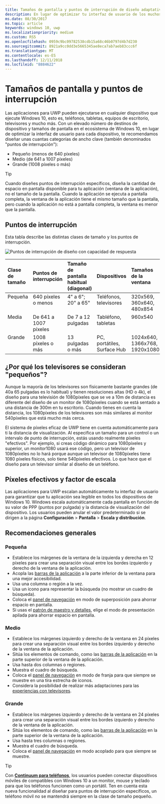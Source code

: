 ```yaml
---
title: Tamaños de pantalla y puntos de interrupción de diseño adaptativo
description: En lugar de optimizar tu interfaz de usuario de los muchos dispositivos en el ecosistema de Windows 10, te recomendamos diseñar para unas cuantas categorías de ancho clave denominadas puntos de interrupción.
ms.date: 08/30/2017
ms.topic: article
keywords: windows 10, uwp
ms.localizationpriority: medium
ms.custom: RS5
ms.openlocfilehash: 0959c9bc09782538cdb15a68c46b0797d4b7d230
ms.sourcegitcommit: 8921a9cc0dd3e5665345ae8eca7ab7aeb83ccc6f
ms.translationtype: MT
ms.contentlocale: es-ES
ms.lasthandoff: 12/11/2018
ms.locfileid: "8884622"
---
```

#  <a name="screen-sizes-and-breakpoints"></a>Tamaños de pantalla y puntos de interrupción

Las aplicaciones para UWP pueden ejecutarse en cualquier dispositivo que ejecute Windows 10, esto es, teléfonos, tabletas, equipos de escritorio, televisores y mucho más. Con un elevado número de destinos de dispositivo y tamaños de pantalla en el ecosistema de Windows 10, en lugar de optimizar la interfaz de usuario para cada dispositivo, te recomendamos diseñar unas cuantas categorías de ancho clave (también denominados "puntos de interrupción"): 
- Pequeño (menos de 640 píxeles)
- Medio (de 641 a 1007 píxeles)
- Grande (1008 píxeles o más)

> [!TIP]
> Cuando diseñes puntos de interrupción específicos, diseña la cantidad de espacio en pantalla disponible para tu aplicación (ventana de la aplicación), no el tamaño de la pantalla. Cuando la aplicación se ejecuta a pantalla completa, la ventana de la aplicación tiene el mismo tamaño que la pantalla, pero cuando la aplicación no está a pantalla completa, la ventana es menor que la pantalla.

## <a name="breakpoints"></a>Puntos de interrupción
Esta tabla describe las distintas clases de tamaño y los puntos de interrupción.

![Puntos de interrupción de diseño con capacidad de respuesta](images/breakpoints/size-classes.svg)

<table>
<thead>
<tr class="header">
<th align="left">Clase de tamaño</th>
<th align="left">Puntos de interrupción</th>
<th align="left">Tamaño de pantalla habitual (diagonal)</th>
<th align="left">Dispositivos</th>
<th align="left">Tamaños de la ventana</th>
</tr>
</thead>
<tbody>
<tr class="even">
<td style="vertical-align:top;">Pequeña</td>
<td style="vertical-align:top;">640 píxeles o menos</td>
<td style="vertical-align:top;">4&quot; a 6&quot;; 20&quot; a 65&quot;</td>
<td style="vertical-align:top;">Teléfonos, televisores</td>
<td style="vertical-align:top;">320x569, 360x640, 480x854</td>
</tr>
<tr class="odd">
<td style="vertical-align:top;">Media</td>
<td style="vertical-align:top;">De 641 a 1007 píxeles</td>
<td style="vertical-align:top;">De 7 a 12 pulgadas</td>
<td style="vertical-align:top;">Tabléfono, tabletas</td>
<td style="vertical-align:top;">960x540</td>
</tr>
<tr class="even">
<td style="vertical-align:top;">Grande</td>
<td style="vertical-align:top;">1008 píxeles o más</td>
<td style="vertical-align:top;">13 pulgadas o más</td>
<td style="vertical-align:top;">PC, portátiles, Surface Hub</td>
<td style="vertical-align:top;">1024x640, 1366x768, 1920x1080</td>
</tr>
</tbody>
</table>

## <a name="why-are-tvs-considered-small"></a>¿Por qué los televisores se consideran "pequeños"? 

Aunque la mayoría de los televisores son físicamente bastante grandes (de 40a 65 pulgadas es lo habitual) y tienen resoluciones altas (HD o 4k), el diseño para una televisión de 1080píxeles que se ve a 10m de distancia es diferente del diseño de un monitor de 1080píxeles cuando se está sentado a una distancia de 300m en tu escritorio. Cuando tienes en cuenta la distancia, los 1080píxeles de los televisores son más similares al monitor 540píxeles que está mucho más cerca.

El sistema de píxeles eficaz de UWP tiene en cuenta automáticamente para ti la distancia de visualización. Al especifica un tamaño para un control o un intervalo de punto de interrupción, estás usando realmente píxeles "efectivos". Por ejemplo, si creas código dinámico para 1080píxeles y superior, un monitor1080 usará ese código, pero un televisor de 1080píxeles no lo hará porque aunque un televisor de 1080píxeles tiene 1080 píxeles físicos, solo tiene 540píxeles efectivos. Lo que hace que el diseño para un televisor similar al diseño de un teléfono.

## <a name="effective-pixels-and-scale-factor"></a>Píxeles efectivos y factor de escala

Las aplicaciones para UWP escalan automáticamente tu interfaz de usuario para garantizar que tu aplicación sea legible en todos los dispositivos de Windows 10. Windows escala automáticamente cada pantalla en función de su valor de PPP (puntos por pulgada) y la distancia de visualización del dispositivo. Los usuarios pueden anular el valor predeterminado si se dirigen a la página **Configuración** > **Pantalla** > **Escala y distribución**. 


## <a name="general-recommendations"></a>Recomendaciones generales

### <a name="small"></a>Pequeña
- Establece los márgenes de la ventana de la izquierda y derecha en 12 píxeles para crear una separación visual entre los bordes izquierdo y derecho de la ventana de la aplicación.
- Acopla las [barras de la aplicación](../controls-and-patterns/app-bars.md) a la parte inferior de la ventana para una mejor accesibilidad.
- Usa una columna o región a la vez.
- Usa un icono para representar la búsqueda (no mostrar un cuadro de búsqueda).
- Coloca el [panel de navegación](../controls-and-patterns/navigationview.md) en modo de superposición para ahorrar espacio en pantalla.
- Si usas el [patrón de maestro y detalles](../controls-and-patterns/master-details.md), elige el modo de presentación apilada para ahorrar espacio en pantalla.

### <a name="medium"></a>Medio
- Establece los márgenes izquierdo y derecho de la ventana en 24 píxeles para crear una separación visual entre los bordes izquierdo y derecho de la ventana de la aplicación.
- Sitúa los elementos de comando, como las [barras de la aplicación](../controls-and-patterns/app-bars.md) en la parte superior de la ventana de la aplicación.
- Usa hasta dos columnas o regiones.
- Muestra el cuadro de búsqueda.
- Coloca el [panel de navegación](../controls-and-patterns/navigationview.md) en modo de franja para que siempre se muestre en una tira estrecha de iconos.
- Considera la posibilidad de realizar más adaptaciones para las [experiencias con televisores](http://go.microsoft.com/fwlink/?LinkId=760736).

### <a name="large"></a>Grande
- Establece los márgenes izquierdo y derecho de la ventana en 24 píxeles para crear una separación visual entre los bordes izquierdo y derecho de la ventana de la aplicación.
- Sitúa los elementos de comando, como las [barras de la aplicación](../controls-and-patterns/app-bars.md) en la parte superior de la ventana de la aplicación.
- Usa hasta tres columnas o regiones.
- Muestra el cuadro de búsqueda.
- Coloca el [panel de navegación](../controls-and-patterns/navigationview.md) en modo acoplado para que siempre se muestre.

>[!TIP] 
> Con [**Continuum para teléfonos**](http://go.microsoft.com/fwlink/p/?LinkID=699431), los usuarios pueden conectar dispositivos móviles de compatibles con Windows 10 a un monitor, mouse y teclado para que los teléfonos funcionen como un portátil. Ten en cuenta esta nueva funcionalidad al diseñar para puntos de interrupción específicos, un teléfono móvil no se mantendrá siempre en la clase de tamaño pequeño.


